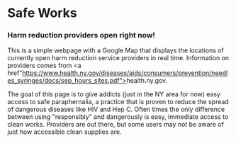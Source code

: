 <h1>Safe Works</h2>

<h3>Harm reduction providers open right now!</h3>

<span>This is a simple webpage with a Google Map that displays the locations of
currently open harm reduction service providers in real time. Information on 
providers comes from <a href"https://www.health.ny.gov/diseases/aids/consumers/prevention/needles_syringes/docs/sep_hours_sites.pdf"><span>health.ny.gov</span></a>.</span>

<p>The goal of this page is to give addicts (just in the NY 
area for now) easy access to safe paraphernalia, a practice that is proven to
reduce the spread of dangerous diseases like HIV and Hep C. Often times the 
only difference between using "responsibly" and dangerously is easy, immediate
access to clean works. Providers are out there, but some users may not be aware
of just how accessible clean supplies are.</p>
